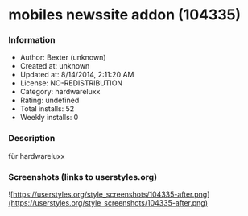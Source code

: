 # mobiles newssite addon (104335)

### Information
- Author: Bexter (unknown)
- Created at: unknown
- Updated at: 8/14/2014, 2:11:20 AM
- License: NO-REDISTRIBUTION
- Category: hardwareluxx
- Rating: undefined
- Total installs: 52
- Weekly installs: 0


### Description
für hardwareluxx


### Screenshots (links to userstyles.org)
![https://userstyles.org/style_screenshots/104335-after.png](https://userstyles.org/style_screenshots/104335-after.png)


